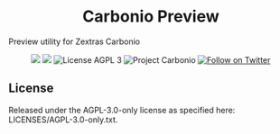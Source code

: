 <!--
SPDX-FileCopyrightText: 2021 Zextras <https://www.zextras.com>

SPDX-License-Identifier: AGPL-3.0-only
-->
<div align="center">
  <h1>Carbonio Preview</h1>
</div>

Preview utility for Zextras Carbonio

<p align="center">
  <a href="https://github.com/zextras/carbonio-ui-preview/graphs/contributors" alt="Contributors">
  <img src="https://img.shields.io/github/contributors/zextras/carbonio-ui-preview" /></a>
  <a href="https://github.com/zextras/carbonio-ui-preview/pulse" alt="Activity">
  <img src="https://img.shields.io/github/commit-activity/m/zextras/carbonio-ui-preview" /></a>
  <img src="https://img.shields.io/badge/license-AGPL%203-green" alt="License AGPL 3">
  <img src="https://img.shields.io/badge/project-carbonio-informational" alt="Project Carbonio">
  <a href="https://twitter.com/intent/follow?screen_name=zextras">
  <img src="https://img.shields.io/twitter/follow/zextras?style=social&logo=twitter" alt="Follow on Twitter"></a>
</p>

<h2>License</h2>

Released under the AGPL-3.0-only license as specified here: LICENSES/AGPL-3.0-only.txt.
